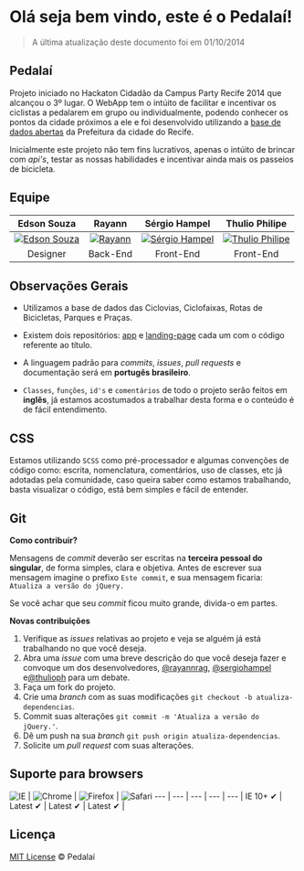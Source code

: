 # Olá seja bem vindo, este é o Pedalaí!

> A última atualização deste documento foi em 01/10/2014

## Pedalaí

Projeto iniciado no Hackaton Cidadão da Campus Party Recife 2014 que alcançou o 3º lugar.
O WebApp tem o intúito de facilitar e incentivar os ciclistas a pedalarem em grupo ou individualmente, podendo conhecer os pontos da cidade próximos a ele e foi desenvolvido utilizando a [base de dados abertas](http://dados.recife.pe.gov.br/ "Base de dados abertas") da Prefeitura da cidade do Recife.

Inicialmente este projeto não tem fins lucrativos, apenas o intúito de brincar com _api's_, testar as nossas habilidades e incentivar ainda mais os passeios de bicicleta.

## Equipe

Edson Souza | Rayann | Sérgio Hampel | Thulio Philipe
:------------:  | :-------------: | :-------------: |  :-------------: |
<a href="https://github.com/edsonSouza">![Edson Souza](https://avatars.githubusercontent.com/u/8972242?v=2&s=128)</a> | <a href="https://github.com/rayannrag">![Rayann](https://avatars.githubusercontent.com/u/5538985?v=2&s=128) | <a href="https://github.com/sergiohampel">![Sérgio Hampel](https://avatars.githubusercontent.com/u/6321492?v=2&s=128)</a> | <a href="https://github.com/thulioph">![Thulio Philipe](https://avatars2.githubusercontent.com/u/2343288?v=2&s=128)</a>|
Designer  | Back-End | Front-End | Front-End


## Observações Gerais

- Utilizamos a base de dados das Ciclovias, Ciclofaixas, Rotas de Bicicletas, Parques e Praças.

- Existem dois repositórios: [app](https://github.com/Pedalai/app "Repositório do APP") e [landing-page](https://github.com/Pedalai/landing-page "Repositório da Landing Page") cada um com o código referente ao título.

- A linguagem padrão para _commits_, _issues_, _pull requests_ e documentação será em **portugês brasileiro**. 

- `Classes`, `funções`, `id's` e `comentários` de todo o projeto serão feitos em **inglês**, já estamos acostumados a trabalhar desta forma e o conteúdo é de fácil entendimento. 


## CSS

Estamos utilizando `SCSS` como pré-processador e algumas convenções de código como: escrita, nomenclatura, comentários, uso de classes, etc já adotadas pela comunidade, caso queira saber como estamos trabalhando, basta visualizar o código, está bem simples e fácil de entender.


## Git

**Como contribuir?**

Mensagens de _commit_ deverão ser escritas na **terceira pessoal do singular**, de forma simples, clara e objetiva. Antes de escrever sua mensagem imagine o prefixo `Este commit`, e sua mensagem ficaria: `Atualiza a versão do jQuery.`

Se você achar que seu _commit_ ficou muito grande, divida-o em partes.  


**Novas contribuições**

1. Verifique as _issues_ relativas ao projeto e veja se alguém já está trabalhando no que você deseja.
2. Abra uma _issue_ com uma breve descrição do que você deseja fazer e convoque um dos desenvolvedores, [@rayannrag](https://github.com/rayannrag), [@sergiohampel](http://github.com/sergiohampel) e[@thulioph](http://github.com/thulioph) para um debate.
3. Faça um fork do projeto.
4. Crie uma _branch_ com as suas modificações `git checkout -b atualiza-dependencias`.
5. Commit suas alterações `git commit -m 'Atualiza a versão do jQuery.'`.
6. Dê um push na sua _branch_ `git push origin atualiza-dependencias`.
7. Solicite um _pull request_ com suas alterações.


## Suporte para browsers

![IE](https://cloud.githubusercontent.com/assets/398893/3528325/20373e76-078e-11e4-8e3a-1cb86cf506f0.png) | ![Chrome](https://cloud.githubusercontent.com/assets/398893/3528328/23bc7bc4-078e-11e4-8752-ba2809bf5cce.png) | ![Firefox](https://cloud.githubusercontent.com/assets/398893/3528329/26283ab0-078e-11e4-84d4-db2cf1009953.png) | ![Safari](https://cloud.githubusercontent.com/assets/398893/3528331/29df8618-078e-11e4-8e3e-ed8ac738693f.png)
--- | --- | --- | --- | --- |
IE 10+ ✔ | Latest ✔ | Latest ✔ | Latest ✔ |


## Licença

[MIT License](http://thulioph.mit-license.org/) © Pedalaí